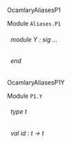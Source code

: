 OcamlaryAliasesP1

 Module  `` Aliases.P1 `` 
<a id="module-Y"></a>
###### &nbsp; module Y : sig ... 
 ###### &nbsp; end


OcamlaryAliasesP1Y

 Module  `` P1.Y `` 
<a id="type-t"></a>
###### &nbsp; type t



<a id="val-id"></a>
###### &nbsp; val id : t -> t

